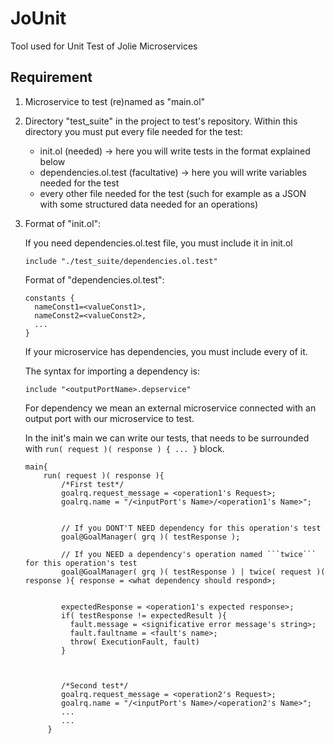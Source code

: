 # JoUnit
Tool used for Unit Test of Jolie Microservices

## Requirement

1. Microservice to test (re)named as "main.ol"

1. Directory "test_suite" in the project to test's repository.
    Within this directory you must put every file needed for the test:
    - init.ol (needed) -> here you will write tests in the format explained below
    - dependencies.ol.test (facultative) -> here you will write variables needed for the test
    - every other file needed for the test (such for example as a JSON with some structured data needed for an operations)

1. Format of "init.ol":

    If you need dependencies.ol.test file, you must include it in init.ol

    ```jolie
    include "./test_suite/dependencies.ol.test"
    ```

    Format of "dependencies.ol.test":
    
    ```jolie
    constants {
      nameConst1=<valueConst1>,
      nameConst2=<valueConst2>,
      ...
    }
    ```

    If your microservice has dependencies, you must include every of it.

    The syntax for importing a dependency is:
    
    ```jolie
    include "<outputPortName>.depservice"
    ```
    For dependency we mean an external microservice connected with an output port with our microservice to test.
    
    
    In the init's main we can write our tests, that needs to be surrounded with ```run( request )( response ) { ... }``` block.
    
    ```jolie
    main{
        run( request )( response ){
            /*First test*/
            goalrq.request_message = <operation1's Request>;
            goalrq.name = "/<inputPort's Name>/<operation1's Name>";
            
            
            // If you DONT'T NEED dependency for this operation's test
            goal@GoalManager( grq )( testResponse );
            
            // If you NEED a dependency's operation named ```twice``` for this operation's test
            goal@GoalManager( grq )( testResponse ) | twice( request )( response ){ response = <what dependency should respond>;
            
            
            expectedResponse = <operation1's expected response>;
            if( testResponse != expectedResult ){
              fault.message = <significative error message's string>;
              fault.faultname = <fault's name>;
              throw( ExecutionFault, fault)
            }
            
            
            
            /*Second test*/
            goalrq.request_message = <operation2's Request>;
            goalrq.name = "/<inputPort's Name>/<operation2's Name>";
            ...
            ...
         }
    ```
    
